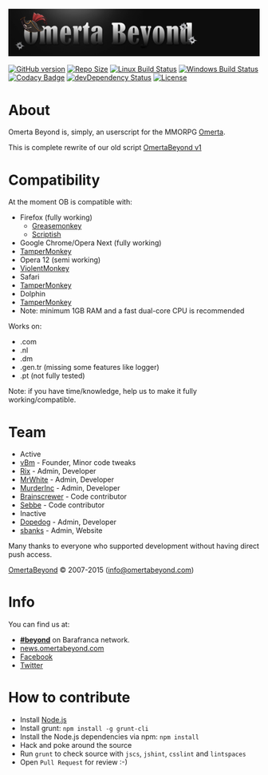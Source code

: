![OBv2](images/logo.png "Omerta Beyond v2")

[![GitHub version](https://badge.fury.io/gh/OmertaBeyond%2FOBv2.svg)](https://github.com/OmertaBeyond/OBv2/releases)
[![Repo Size](https://reposs.herokuapp.com/?path=OmertaBeyond/OBv2)](https://github.com/OmertaBeyond/OBv2/archive/master.zip)
[![Linux Build Status](https://img.shields.io/travis/OmertaBeyond/OBv2/master.svg?label=Linux%20build)](https://travis-ci.org/OmertaBeyond/OBv2)
[![Windows Build Status](https://img.shields.io/appveyor/ci/vBm/OBv2/master.svg?label=Windows%20build)](https://ci.appveyor.com/project/vBm/obv2)
[![Codacy Badge](https://img.shields.io/codacy/3b9bd8fcf7254a0f86bcc5db152a39a5.svg)](https://www.codacy.com/public/thevbm/OBv2_2)
[![devDependency Status](https://img.shields.io/david/dev/OmertaBeyond/OBv2.svg)](https://david-dm.org/OmertaBeyond/OBv2#info=devDependencies)
[![License](https://img.shields.io/badge/license-GPLv3-blue.svg)](http://opensource.org/licenses/GPL-3.0)

# About

Omerta Beyond is, simply, an userscript for the MMORPG [Omerta](http://www.barafranca.com).

This is complete rewrite of our old script [OmertaBeyond v1](https://github.com/OmertaBeyond/OmertaBeyond)


# Compatibility

At the moment OB is compatible with:

* Firefox (fully working)
  * [Greasemonkey](https://addons.mozilla.org/en-US/firefox/addon/greasemonkey/)
  * [Scriptish](https://addons.mozilla.org/en-US/firefox/addon/scriptish/)
* Google Chrome/Opera Next (fully working)
 * [TamperMonkey](https://chrome.google.com/webstore/detail/tampermonkey/dhdgffkkebhmkfjojejmpbldmpobfkfo)
* Opera 12 (semi working)
 * [ViolentMonkey](https://addons.opera.com/en/extensions/details/violent-monkey/)
* Safari
 * [TamperMonkey](https://extensions.apple.com/details/?id=net.tampermonkey.safari-G3XV72R5TC)
* Dolphin
 * [TamperMonkey](https://play.google.com/store/apps/details?id=net.tampermonkey.dolphin)
  * Note: minimum 1GB RAM and a fast dual-core CPU is recommended

Works on:
 * .com
 * .nl
 * .dm
 * .gen.tr (missing some features like logger)
 * .pt (not fully tested)

Note: if you have time/knowledge, help us to make it fully working/compatible.


# Team

* Active
 * [vBm](https://github.com/vBm) - Founder, Minor code tweaks
 * [Rix](https://github.com/Gwildor) - Admin, Developer
 * [MrWhite](https://github.com/Ivdbroek85) - Admin, Developer
 * [MurderInc](https://github.com/baelor) - Admin, Developer
 * [Brainscrewer](https://github.com/Brainscrewer) - Code contributor
 * [Sebbe](https://github.com/Sebbe) - Code contributor
* Inactive
 * [Dopedog](https://github.com/TheDopedog) - Admin, Developer
 * [sbanks](https://github.com/susanbanks) - Admin, Website

Many thanks to everyone who supported development without having direct push access.

[OmertaBeyond](http://www.omertabeyond.com/) © 2007-2015 (info@omertabeyond.com)


# Info

You can find us at:

 * [**#beyond**](irc://irc.barafranca.com/beyond "irc://irc.barafranca.com/beyond") on Barafranca network.
 * [news.omertabeyond.com](http://news.omertabeyond.com)
 * [Facebook](http://www.facebook.com/OmertaBeyond)
 * [Twitter](http://twitter.com/omertabeyond)


# How to contribute

* Install [Node.js](http://nodejs.org/download/)
* Install grunt: `npm install -g grunt-cli`
* Install the Node.js dependencies via npm: `npm install`
* Hack and poke around the source
* Run `grunt` to check source with `jscs`, `jshint`, `csslint` and `lintspaces`
* Open `Pull Request` for review :-)

